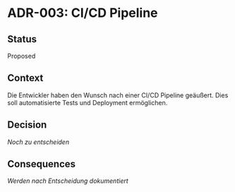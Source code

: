 # ADR-003: CI/CD Pipeline

## Status
Proposed

## Context
Die Entwickler haben den Wunsch nach einer CI/CD Pipeline geäußert. Dies soll automatisierte Tests und Deployment ermöglichen.

## Decision
*Noch zu entscheiden*

## Consequences
*Werden nach Entscheidung dokumentiert*